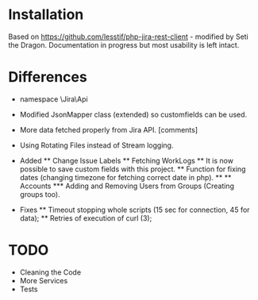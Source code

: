 
# Installation

Based on https://github.com/lesstif/php-jira-rest-client - modified by Seti the Dragon.
Documentation in progress but most usability is left intact.

# Differences
* namespace \Jira\Api
* Modified JsonMapper class (extended) so customfields can be used.
* More data fetched properly from Jira API. [comments]
* Using Rotating Files instead of Stream logging.
* Added
**  Change Issue Labels
**  Fetching WorkLogs
**  It is now possible to save custom fields with this project.
**  Function for fixing dates (changing timezone for fetching correct date in php).
**
**  Accounts
*** Adding and Removing Users from Groups (Creating groups too).

* Fixes
** Timeout stopping whole scripts (15 sec for connection, 45 for data);
** Retries of execution of curl (3);


# TODO
* Cleaning the Code
* More Services
* Tests